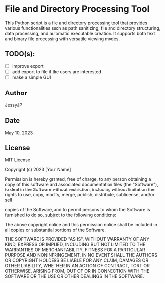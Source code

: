 # File and Directory Processing Tool

This Python script is a file and directory processing tool that provides various functionalities such as 
path sanitizing, file and directory structuring, data processing, and automatic executable creation. 
It supports both text and binary file processing with versatile viewing modes.


## TODO(s):
- [ ] improve export 
- [ ] add export to file if the users are interested 
- [ ] make a simple GUI 

## Author

JessyJP

## Date

May 10, 2023

## License

MIT License

Copyright (c) 2023 [Your Name]

Permission is hereby granted, free of charge, to any person obtaining a copy
of this software and associated documentation files (the "Software"), to deal
in the Software without restriction, including without limitation the rights
to use, copy, modify, merge, publish, distribute, sublicense, and/or sell

copies of the Software, and to permit persons to whom the Software is
furnished to do so, subject to the following conditions:

The above copyright notice and this permission notice shall be included in all
copies or substantial portions of the Software.

THE SOFTWARE IS PROVIDED "AS IS", WITHOUT WARRANTY OF ANY KIND, EXPRESS OR
IMPLIED, INCLUDING BUT NOT LIMITED TO THE WARRANTIES OF MERCHANTABILITY,
FITNESS FOR A PARTICULAR PURPOSE AND NONINFRINGEMENT. IN NO EVENT SHALL THE
AUTHORS OR COPYRIGHT HOLDERS BE LIABLE FOR ANY CLAIM, DAMAGES OR OTHER
LIABILITY, WHETHER IN AN ACTION OF CONTRACT, TORT OR OTHERWISE, ARISING FROM,
OUT OF OR IN CONNECTION WITH THE SOFTWARE OR THE USE OR OTHER DEALINGS IN THE
SOFTWARE.
